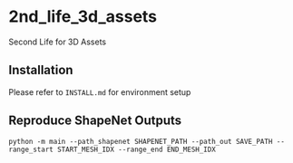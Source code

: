 # 2nd_life_3d_assets 
Second Life for 3D Assets

## Installation
Please refer to ```INSTALL.md``` for environment setup

## Reproduce ShapeNet Outputs
```python -m main --path_shapenet SHAPENET_PATH --path_out SAVE_PATH --range_start START_MESH_IDX --range_end END_MESH_IDX ```
